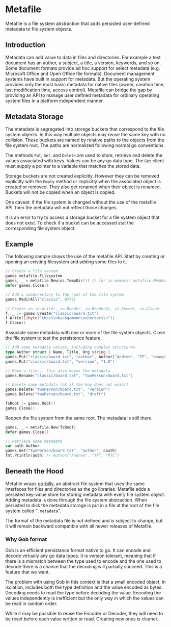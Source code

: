 # Metafile

Metafile is a file system abstraction that adds persisted user-defined metadata
to file system objects.

## Introduction

Metadata can add value to data in files and directories. For example a text
document has an author, a subject, a title, a version, keywords, and so on. Some
document formats provide ad hoc support for select metadata (e.g. Microsoft
Office and Open Office file formats). Document management systems have built in
support for metadata. But the operating system provides only the most basic
metadata for native files (owner, creation time, last modification time, access
control). Metafile can bridge the gap by providing an API to manage user defined
metadata for ordinary operating system files in a platform independent manner.

## Metadata Storage

The metadata is segregated into storage buckets that correspond to the file
system objects.  In this way multiple objects may reuse the same key with no
collision.  These buckets are named by relative paths to the objects from the
file system root. The paths are normalized following normal go conventions.

The methods `Put`, `Get`,  and `Delete` are used to store, retrieve and delete
the values associated with keys.  Values can be any go data type.  The `Get`
client must supply a pointer to a variable that matches the stored data.

Storage buckets are not created explicitly.  However they can be removed
explicitly with the `Empty` method or implicitly when the associated object is
created or removed.  They also get renamed when their object is renamed. Buckets
will not be copied when an object is copied.

One caveat: if the file system is changed without the use of the metafile API,
then the metadata will not reflect those changes.

It is an error to try to access a storage bucket for a file system object that
does not exist.  To check if a bucket can be accessed stat the corresponding
file system object.

## Example

The following sample shows the use of the metafile API.  Start by creating
or opening an existing filesystem and adding some files to it.

```go
// Create a file system
games metafile.Filesystem
games, _ = metafile.New(os.TempDir()) // for in memory: metafile.MemNew()
defer games.Close()

// Add a subdirectory to the root of the file system
games.MkdirAll("classic", 0777)

// Create an io.Writer, io.Reader, io.ReaderAt, io.Seeker, io.Closer
f, _ := games.Create("classic/board.txt")
f.Write([]byte("chess\nbackgammon\ncheckers\n"))
f.Close()
```

Associate some metadata with one or more of the file system objects. Close the
file system to test the persistence feature.

```go
// Add some metadata values, including complex structures
type Author struct { Name, Title, Org string }
games.Put("classic/board.txt", "author", Author{"Andrew", "TF", "example.com"})
games.Put("classic/board.txt", "version", "1.0")

// Move a file... this also moves the metadata
games.Rename("classic/board.txt", "twoPerson/board.txt")

// Delete some metadata (ok if the key does not exist)
games.Delete("twoPerson/board.txt", "version")
games.Delete("twoPerson/board.txt", "draft")

fsRoot := games.Root()
games.Close()
```

Reopen the file system from the same root. The metadata is still there.

```go
games, _ = metafile.New(fsRoot)
defer games.Close()

// Retrieve some metadata
var auth Author
games.Get("twoPerson/board.txt", "author", &auth)
fmt.Println(auth) // Author{"Andrew", "TF", "PTC"}
```

## Beneath the Hood

Metafile wraps [go-billy](https://github.com/src-d/go-billy), an abstract file
system that uses the same interfaces for files and directories as the go
libraries. Metafile adds a persisted key-value store for storing metadata with
every file system object. Adding metadata is done through the file system
abstraction. When persisted to disk the metadata storage is put in
a file at the root of the file system called "`.metadata`".

The format of the metadata file is not defined and is subject to change, but it
will remain backward compatible with all newer releases of Metafile.

### Why Gob format

Gob is an efficient persistance format native to go. It can encode and decode
virtually any go data types. It is version tolerant, meaning that if there is a
mismatch between the type used to encode and the one used to decode there is a
chance that the decoding will partially succeed. This is a feature that we want.

The problem with using Gob in this context is that a small encoded object, in
isolation, includes both the type definition and the value encoded as bytes.
Decoding needs to read the type before decoding the value.  Encoding the values
independently is inefficient but the only way in which the values can be read in
random order.

While it may be possible to reuse the Encoder or Decoder, they will need to be
reset before each value written or read.  Creating new ones is cleaner.